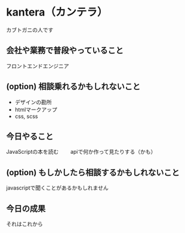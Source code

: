 # kantera（カンテラ）
カブトガニの人です

## 会社や業務で普段やっていること
フロントエンドエンジニア

## (option) 相談乗れるかもしれないこと
* デザインの勘所
* htmlマークアップ
* css, scss

## 今日やること
JavaScriptの本を読む　　
apiで何か作って見たりする（かも）

## (option) もしかしたら相談するかもしれないこと
javascriptで聞くことがあるかもしれません

## 今日の成果
それはこれから
